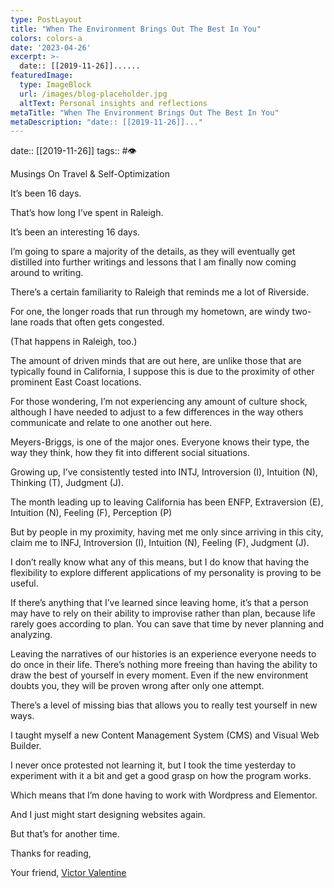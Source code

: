 ```yaml
---
type: PostLayout
title: "When The Environment Brings Out The Best In You"
colors: colors-a
date: '2023-04-26'
excerpt: >-
  date:: [[2019-11-26]]......
featuredImage:
  type: ImageBlock
  url: /images/blog-placeholder.jpg
  altText: Personal insights and reflections
metaTitle: "When The Environment Brings Out The Best In You"
metaDescription: "date:: [[2019-11-26]]..."
---
```

date:: [[2019-11-26]]
tags:: #👁

Musings On Travel & Self-Optimization

It’s been 16 days.

That’s how long I’ve spent in Raleigh.

It’s been an interesting 16 days.

I’m going to spare a majority of the details, as they will eventually get distilled into further writings and lessons that I am finally now coming around to writing.

There’s a certain familiarity to Raleigh that reminds me a lot of Riverside.

For one, the longer roads that run through my hometown, are windy two-lane roads that often gets congested.

(That happens in Raleigh, too.)

The amount of driven minds that are out here, are unlike those that are typically found in California, I suppose this is due to the proximity of other prominent East Coast locations. 

For those wondering, I’m not experiencing any amount of culture shock, although I have needed to adjust to a few differences in the way others communicate and relate to one another out here. 

Meyers-Briggs, is one of the major ones. Everyone knows their type, the way they think, how they fit into different social situations. 

Growing up, I’ve consistently tested into INTJ, Introversion (I), Intuition (N), Thinking (T), Judgment (J).

The month leading up to leaving California has been ENFP, Extraversion (E), Intuition (N), Feeling (F), Perception (P)

But by people in my proximity, having met me only since arriving in this city, claim me to INFJ, Introversion (I), Intuition (N), Feeling (F), Judgment (J).

I don’t really know what any of this means, but I do know that having the flexibility to explore different applications of my personality is proving to be useful.

If there’s anything that I’ve learned since leaving home, it’s that a person may have to rely on their ability to improvise rather than plan, because life rarely goes according to plan. You can save that time by never planning and analyzing. 

Leaving the narratives of our histories is an experience everyone needs to do once in their life. There’s nothing more freeing than having the ability to draw the best of yourself in every moment. Even if the new environment doubts you, they will be proven wrong after only one attempt.

There’s a level of missing bias that allows you to really test yourself in new ways.

I taught myself a new Content Management System (CMS) and Visual Web Builder.

I never once protested not learning it, but I took the time yesterday to experiment with it a bit and get a good grasp on how the program works.

Which means that I’m done having to work with Wordpress and Elementor.

And I just might start designing websites again.

But that’s for another time. 

Thanks for reading, 

Your friend,
[Victor Valentine](https://dankprana.com/)